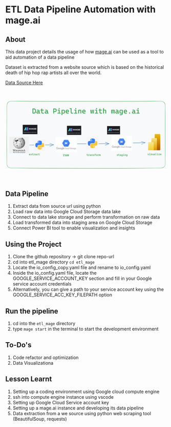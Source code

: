 # ETL Data Pipeline Automation with mage.ai

## About

This data project details the usage of how [mage.ai]("https://www.mage.ai/") can be used as a tool to aid automation of a data pipeline

Dataset is extracted from a website source which is based on the historical death of hip hop rap artists all over the world.

[Data Source Here]("https://en.wikipedia.org/wiki/List_of_murdered_hip_hop_musicians")

<br>

![pipeline image](./mage.ai_pipeline_automation.png)

<br>

## Data Pipeline
1. Extract data from source url using python
2. Load raw data into Google Cloud Storage data lake
3. Connect to data lake storage and perform transformation on raw data
4. Load transformed data into staging area on Google Cloud Storage
5. Connect Power BI tool to enable visualization and insights

## Using the Project
1. Clone the github repository -> git clone repo-url
2. cd into etl_mage directory `cd etl_mage`
3. Locate the io_config_copy.yaml file and rename to io_config.yaml
4. Inside the io_config.yaml file, locate the GOOGLE_SERVICE_ACCOUNT_KEY section and fill in your Google service account credentials
5. Alternatively, you can give a path to your service account key using the GOOGLE_SERVICE_ACC_KEY_FILEPATH option

## Run the pipeline
1. cd into the `etl_mage` directory
2. type `mage start` in the terminal to start the development environment

## To-Do's
1. Code refactor and optimization
2. Data Visualizationa

## Lesson Learnt
1. Setting up a coding environment using Google cloud compute engine
2. ssh into compute engine instance using vscode 
3. Setting up Google Cloud Service account key
4. Setting up a mage.ai instance and developing its data pipeline
5. Data extraction from a we source using python web scraping tool (BeautifulSoup, requests)
